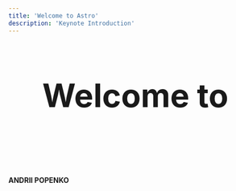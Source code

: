 ```yaml
---
title: 'Welcome to Astro'
description: 'Keynote Introduction'
---
```


<h1>Welcome to <span class="text-gradient">Astro</span></h1>
<h4>ANDRII POPENKO</h4>
<style>
	h1 {
		font-size: 4rem;
		font-weight: 700;
		line-height: 1;
		text-align: center;
		margin-bottom: 1em;
	}
	.text-gradient {
		background-image: var(--accent-gradient);
		-webkit-background-clip: text;
		-webkit-text-fill-color: transparent;
		background-size: 400%;
		background-position: 0%;
	}
</style>

